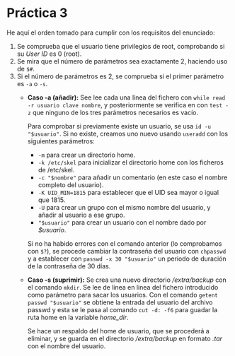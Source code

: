 # Práctica 3

He aquí el orden tomado para cumplir con los requisitos del enunciado:
1. Se comprueba que el usuario tiene privilegios de root, comprobando si su *User ID* es 0 (root).
2. Se mira que el número de parámetros sea exactamente 2, haciendo uso de `$#`.
3. Si el número de parámetros es 2, se comprueba si el primer parámetro es `-a` o `-s`.
    * **Caso -a (añadir):** See lee cada una línea del fichero con `while read -r usuario clave nombre`, y posteriormente se verifica en con `test -z` que ninguno de los tres parámetros necesarios es vacío.

        Para comprobar si previamente existe un usuario, se usa `id -u "$usuario"`. Si no existe, creamos uno nuevo usando `useradd` con los siguientes parámetros:     
        * `-m` para crear un directorio home.
        * `-k /etc/skel` para inicializar el directorio home con los ficheros de /etc/skel.
        * `-c "$nombre"` para añadir un comentario (en este caso el nombre completo del usuario).
        * `-K UID_MIN=1815` para establecer que el UID sea mayor o igual que 1815.
        * `-U` para crear un grupo con el mismo nombre del usuario, y añadir al usuario a ese grupo.
        * `"$usuario"` para crear un usuario con el nombre dado por *$usuario*.
        
        Si no ha habido errores con el comando anterior (lo comprobamos con `$?`), se procede cambiar la contraseña del usuario con `chpasswd` y a establecer con `passwd -x 30 "$usuario"` un periodo de duración de la contraseña de 30 días.
    * **Caso -s (suprimir):** Se crea una nuevo directorio */extra/backup* con el comando `mkdir`.
    Se lee de linea en linea del fichero introducido como parámetro para sacar los usuarios. Con el comando `getent passwd "$usuario"` se obtiene la entrada del usuario del archivo passwd y esta se le pasa al comando `cut -d: -f6` para guadar la ruta home en la variable *home_dir*.

        Se hace un respaldo del home de usuario, que se procederá a eliminar, y se guarda en el directorio */extra/backup* en formato *.tar* con el nombre del usuario.
    